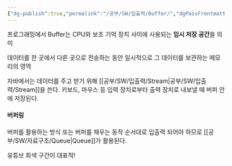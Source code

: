 ```yaml
---
{"dg-publish":true,"permalink":"/공부/SW/입출력/Buffer/","dgPassFrontmatter":true}
---
```


프로그래밍에서 Buffer는 CPU와 보조 기억 장치 사이에 사용되는 **임시 저장 공간**을 의미

데이터를 한 곳에서 다른 곳으로 전송하는 동안 일시적으로 그 데이터를 보관하는 메모리의 영역

자바에서는 데이터를 주고 받기 위해 [[공부/SW/입출력/Stream\|공부/SW/입출력/Stream]]을 쓴다.
키보드, 마우스 등 입력 장치로부터 출력 장치로 내보낼 때 버퍼 안에 저장된다.
#### 버퍼링
버퍼를 활용하는 방식 또는 버퍼를 채우는 동작
순서대로 입출력 되어야 하므로 [[공부/SW/자료구조/Queue\|Queue]]가 활용된다.

유튜브 회색 구간이 대표적!